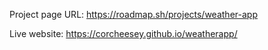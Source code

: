 Project page URL: https://roadmap.sh/projects/weather-app

Live website: https://corcheesey.github.io/weatherapp/
